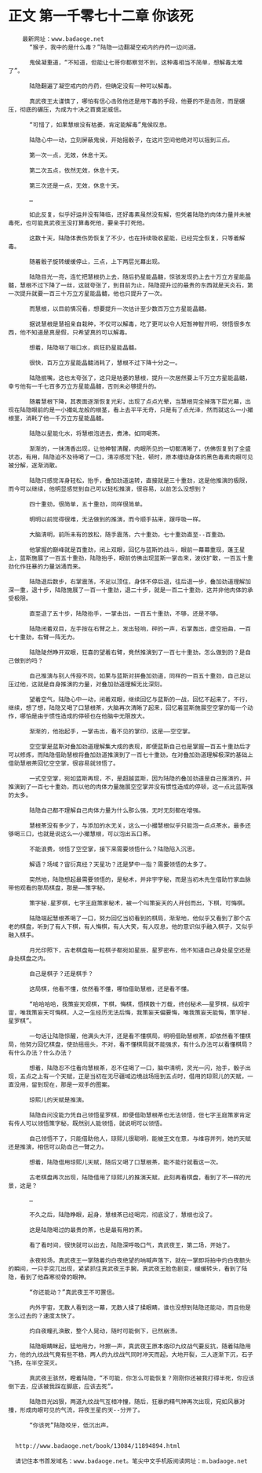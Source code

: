 # 正文 第一千零七十二章 你该死
        最新网址：www.badaoge.net
          “猴子，我中的是什么毒？”陆隐一边翻凝空戒内的丹药一边问道。
      
          鬼侯凝重道，“不知道，但能让七哥你都察觉不到，这种毒相当不简单，想解毒太难了”。
      
          陆隐翻遍了凝空戒内的丹药，但确定没有一种可以解毒。
      
          真武夜王太谨慎了，哪怕有信心击败他还是用下毒的手段，他要的不是击败，而是碾压，彻底的碾压，为成为十决之首奠定威信。
      
          “可惜了，如果慧根没有枯萎，肯定能解毒”鬼侯叹息。
      
          陆隐心中一动，立刻屏蔽鬼侯，开始摇骰子，在这片空间他绝对可以摇到三点。
      
          第一次一点，无效，休息十天。
      
          第二次五点，依然无效，休息十天。
      
          第三次还是一点，无效，休息十天。
      
          …
      
          如此反复，似乎好运并没有降临，还好毒素虽然没有解，但凭着陆隐的肉体力量并未被毒死，也可能真武夜王没打算毒死他，要亲手打死他。
      
          这数十天，陆隐体表伤势恢复了不少，也在持续吸收星能，已经完全恢复，只等着解毒。
      
          随着骰子旋转缓缓停止，三点，上下两层光幕出现。
      
          陆隐目光一亮，连忙把慧根扔上去，随后扔星能晶髓，惊骇发现扔上去十万立方星能晶髓，慧根不过下降了一丝，这就夸张了，到目前为止，陆隐提升过的最贵的东西就是天炎石，第一次提升就要一百三十万立方星能晶髓，他也只提升了一次。
      
          而慧根，以目前情况看，想要提升一次估计至少数百万立方星能晶髓。
      
          据说慧根是慧祖亲自栽种，不仅可以解毒，吃了更可以令人短暂神智开明，领悟很多东西，他不知道是真是假，只希望真的可以解毒。
      
          想着，陆隐咽了咽口水，疯狂扔星能晶髓。
      
          很快，百万立方星能晶髓消耗了，慧根不过下降十分之一。
      
          陆隐抿嘴，这也太夸张了，这只是枯萎的慧根，提升一次居然要上千万立方星能晶髓，幸亏他有一千七百多万立方星能晶髓，否则未必够提升的。
      
          随着慧根下降，其表面逐渐恢复光彩，出现了点点光晕，当慧根完全掉落下层光幕，出现在陆隐眼前的是一小撮虬龙般的根茎，看上去平平无奇，只是有了点光泽，然而就这么一小撮根茎，消耗了他一千万立方星能晶髓。
      
          陆隐以星能化水，将慧根泡进去，煮沸，如同喝茶。
      
          渐渐的，一抹清香出现，让他神智清醒，肉眼所见的一切都清晰了，仿佛恢复到了全盛状态，有用，陆隐迫不及待喝了一口，清凉感觉下肚，顿时，原本缠绕身体的黑色毒素肉眼可见被分解，逐渐消散。
      
          陆隐只感觉浑身轻松，抬手，叠加劲道运转，直接就是三十重劲，这是他推演的极限，而今可以继续，他明显感觉到自己可以轻松推演，很容易，以前怎么没想到？
      
          四十重劲，很简单，五十重劲，同样很简单。
      
          明明以前觉得很难，无法做到的推演，而今顺手拈来，跟呼吸一样。
      
          大脑清明，前所未有的放松，随手震荡，六十重劲，七十重劲直至--百重劲。
      
          他掌握的巅峰就是百重劲，闭上双眼，回忆与蓝斯的战斗，眼前一幕幕重现，蓬王星上，蓝斯施展了一百五十重劲，陆隐抬手，眼前仿佛出现蓝斯一掌击来，波纹扩散，一百五十重劲化作狂暴的力量汹涌而来。
      
          陆隐退后数步，右掌震荡，不足以顶住，身体不停后退，往后退一步，叠加劲道理解加深一重，退十步，陆隐施展了一百一十重劲，退二十步，就是一百二十重劲，这并非他肉体的承受极限。
      
          直至退了五十步，陆隐抬手，一掌击出，一百五十重劲，不够，还是不够。
      
          陆隐闭着双目，左手按在右臂之上，发出轻响，砰的一声，右掌轰出，虚空扭曲，一百七十重劲，右臂一阵无力。
      
          陆隐陡然睁开双眼，狂喜的望着右臂，竟然推演到了一百七十重劲，怎么做到的？是自己做到的吗？
      
          自己推演与别人传授不同，如果与蓝斯对拼叠加劲道，同样的一百五十重劲，自己足以压过他，这就是自身推演的力量，对叠加劲道理解无比深刻。
      
          望着空气，陆隐心中一动，闭着双眼，继续回忆与蓝斯的一战，回忆不起来了，不行，继续，想了想，陆隐又喝了口慧根茶，大脑再次清晰了起来，回忆着蓝斯施展空空掌的每一个动作，哪怕是由于惯性造成的停顿也在他脑中无限放大。
      
          渐渐的，他抬起手，一掌击出，看不见的掌印，这是——空空掌。
      
          空空掌是蓝斯对叠加劲道理解集大成的表现，即便蓝斯自己也是掌握一百五十重劲后才可以修炼，而陆隐借助慧根将叠加劲道推演到了一百七十重劲，在对叠加劲道理解极深的基础上借助慧根茶回忆空空掌，很容易就领悟了。
      
          一式空空掌，宛如蓝斯再现，不，是超越蓝斯，因为陆隐的叠加劲道是自己推演的，并推演到了一百七十重劲，而以他的肉体力量施展空空掌并没有惯性造成的停顿，这一点比蓝斯强的太多。
      
          陆隐自己都不理解自己肉体力量为什么那么强，无时无刻都在增强。
      
          慧根茶没有多少了，与添加的水无关，这么一小撮慧根似乎只能泡一点点茶水，最多还够喝三口，也就是说这么一小撮慧根，可以泡出五口茶。
      
          不能浪费，领悟了空空掌，接下来需要领悟什么？陆隐陷入沉思。
      
          解语？场域？宙衍真经？天星功？还是梦中一指？需要领悟的太多了。
      
          突然地，陆隐想起最需要领悟的，是秘术，并非宇字秘，而是当初木先生借助竹家血脉带他观看的那局棋盘，那是——策字秘。
      
          策字秘.星罗棋，七字王庭策家秘术，被一个叫策妄天的人开创而出，下棋，可悔棋。
      
          陆隐端起慧根茶喝了一口，努力回忆当初看到的棋局，渐渐地，他似乎又看到了那个古老的棋盘，听到了有人下棋，有人悔棋，有人大笑，有人叹息，他的意识似乎融入棋子，又似乎融入棋手。
      
          月光印照下，古老棋盘每一粒棋子都宛如星辰，星罗密布，他不知道自己身处星空还是身处棋盘之内。
      
          自己是棋子？还是棋手？
      
          这局棋，他看不懂，依然看不懂，哪怕借助慧根，还是看不懂。
      
          “哈哈哈哈，我策妄天观棋，下棋，悔棋，悟棋数十万载，终创秘术——星罗棋，纵观宇宙，唯我策妄天可悔棋，人之一生经历无法后悔，我策妄天偏要悔，唯我策妄天能悔，策字秘.星罗棋”。
      
          一句话让陆隐惊醒，他满头大汗，还是看不懂棋局，明明借助慧根茶，却依然看不懂棋局，他努力回忆棋盘，使劲摇摇头，不对，看不懂棋局就不能强求，有什么办法可以看懂棋局？有什么办法？什么办法？
      
          想着，陆隐忍不住看向慧根茶，忍不住喝了一口，脑中清明，灵光一闪，抬手，骰子出现，五点之上有一个天赋，正是当初在无尽疆域边境战场摇到五点时，借用的琼熙儿的天赋，一直没用，留到现在，那是一双手的图案。
      
          琼熙儿的天赋是推演。
      
          陆隐自问没能力凭自己领悟星罗棋，即便借助慧根茶也无法领悟，但七字王庭策家肯定有传人可以领悟策字秘，既然别人能领悟，就说明可以领悟。
      
          自己领悟不了，只能借助他人，琼熙儿很聪明，能被王文在意，与维容并列，她的天赋还是推演，相信可以助自己一臂之力。
      
          想着，陆隐借用琼熙儿天赋，随后又喝了口慧根茶，能不能行就看这一次。
      
          古老棋盘再次出现，陆隐借用了琼熙儿的推演天赋，此刻再看棋盘，看到了不一样的光景，这是？
      
          …
      
          不久之后，陆隐睁眼，起身，慧根茶已经喝完，彻底没了，慧根也没了。
      
          这是陆隐喝过的最贵的茶，也是最有用的茶。
      
          看了看时间，很快就可以出去，陆隐深呼吸口气，真武夜王，第二场，开始了。
      
          永夜校场，真武夜王一掌随着灼白夜绝望的呐喊声落下，就在一掌即将拍中灼白夜额头的瞬间，一只手突兀出现，紧紧抓住真武夜王手腕，真武夜王脸色剧变，缓缓转头，看到了陆隐，看到了他森寒彻骨的眼神。
      
          “你还能动？”真武夜王不可置信。
      
          内外宇宙，无数人看到这一幕，无数人揉了揉眼睛，谁也没想到陆隐还能动，而且他是怎么过去的？速度太快了。
      
          灼白夜瞳孔涣散，整个人晃动，随时可能倒下，已然崩溃。
      
          陆隐眼睛眯起，猛地用力，咔擦一声，真武夜王原本烙印九纹战气要反抗，随着陆隐用力，他的九纹战气竟有些不稳，两人的九纹战气同时冲天而起，大地开裂，三人逐渐下沉，石子飞扬，在半空泯灭。
      
          真武夜王骇然，瞪着陆隐，“不可能，你怎么可能恢复？刚刚你还被我打得半死，你应该倒下去，应该被我踩在脚底，应该去死”。
      
          陆隐目光凶狠，两道九纹战气互相冲撞，随后，狂暴的精气神再次出现，宛如风暴对撞，形成肉眼可见的气流，将夜王星的天--分开了。
      
          “你该死”陆隐咬牙，低沉出声。
      
      
      http://www.badaoge.net/book/13084/11894894.html
      
      请记住本书首发域名：www.badaoge.net。笔尖中文手机版阅读网址：m.badaoge.net